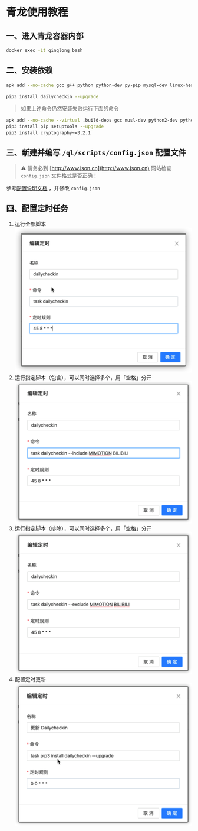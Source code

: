 # 青龙使用教程

## 一、进入青龙容器内部

```bash
docker exec -it qinglong bash
```

## 二、安装依赖

```bash
apk add --no-cache gcc g++ python python-dev py-pip mysql-dev linux-headers libffi-dev openssl-dev
```

```bash
pip3 install dailycheckin --upgrade
```

> 如果上述命令仍然安装失败运行下面的命令

```bash
apk add --no-cache --virtual .build-deps gcc musl-dev python2-dev python3-dev
pip3 install pip setuptools --upgrade
pip3 install cryptography~=3.2.1
```

## 三、新建并编写 `/ql/scripts/config.json` 配置文件

> ⚠️ 请务必到 [http://www.json.cn](http://www.json.cn) 网站检查 `config.json` 文件格式是否正确！

参考[配置说明文档](https://sitoi.gitee.io/dailycheckin/settings/) ，并修改 `config.json`

## 四、配置定时任务

1. 运行全部脚本
   ![定时任务](img/ql-base.png)
2. 运行指定脚本（包含），可以同时选择多个，用「空格」分开
   ![定时任务](img/ql-include.png)
3. 运行指定脚本（排除），可以同时选择多个，用「空格」分开
   ![定时任务](img/ql-exclude.png)
4. 配置定时更新
   ![定时更新](img/ql-update.png)